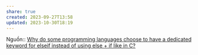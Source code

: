 ```yaml
---
share: true
created: 2023-09-27T13:58
updated: 2023-10-30T18:19
---
```

Nguồn:: [Why do some programming languages choose to have a dedicated keyword for elseif instead of using else + if like in C?](https://langdev.stackexchange.com/q/9/223)
